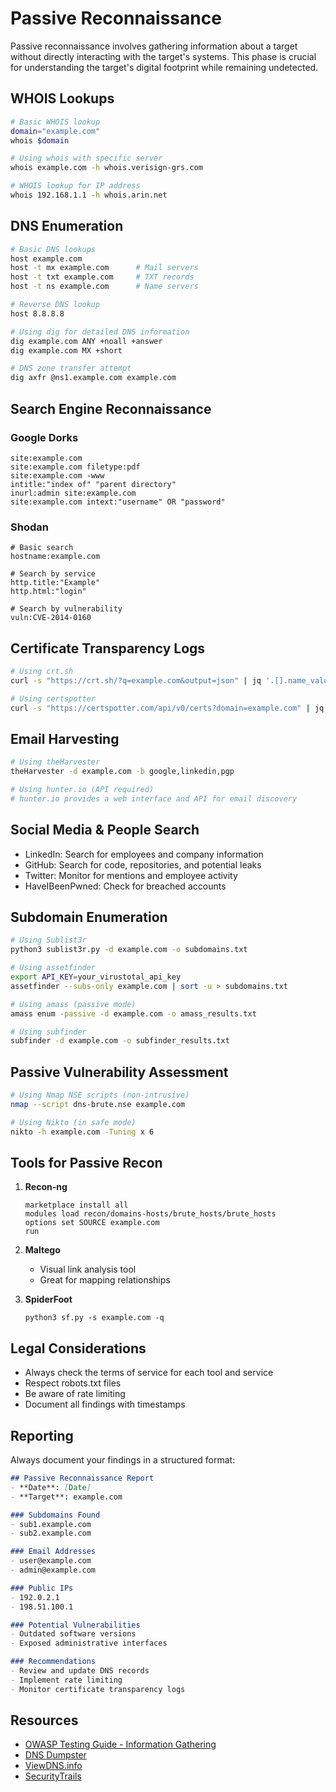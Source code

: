 # Passive Reconnaissance

Passive reconnaissance involves gathering information about a target without directly interacting with the target's systems. This phase is crucial for understanding the target's digital footprint while remaining undetected.

## WHOIS Lookups

```bash
# Basic WHOIS lookup
domain="example.com"
whois $domain

# Using whois with specific server
whois example.com -h whois.verisign-grs.com

# WHOIS lookup for IP address
whois 192.168.1.1 -h whois.arin.net
```

## DNS Enumeration

```bash
# Basic DNS lookups
host example.com
host -t mx example.com      # Mail servers
host -t txt example.com     # TXT records
host -t ns example.com      # Name servers

# Reverse DNS lookup
host 8.8.8.8

# Using dig for detailed DNS information
dig example.com ANY +noall +answer
dig example.com MX +short

# DNS zone transfer attempt
dig axfr @ns1.example.com example.com
```

## Search Engine Reconnaissance

### Google Dorks
```
site:example.com
site:example.com filetype:pdf
site:example.com -www
intitle:"index of" "parent directory"
inurl:admin site:example.com
site:example.com intext:"username" OR "password"
```

### Shodan
```
# Basic search
hostname:example.com

# Search by service
http.title:"Example"
http.html:"login"

# Search by vulnerability
vuln:CVE-2014-0160
```

## Certificate Transparency Logs

```bash
# Using crt.sh
curl -s "https://crt.sh/?q=example.com&output=json" | jq '.[].name_value' | sort -u

# Using certspotter
curl -s "https://certspotter.com/api/v0/certs?domain=example.com" | jq '.[].dns_names[]' | sort -u
```

## Email Harvesting

```bash
# Using theHarvester
theHarvester -d example.com -b google,linkedin,pgp

# Using hunter.io (API required)
# hunter.io provides a web interface and API for email discovery
```

## Social Media & People Search

- LinkedIn: Search for employees and company information
- GitHub: Search for code, repositories, and potential leaks
- Twitter: Monitor for mentions and employee activity
- HaveIBeenPwned: Check for breached accounts

## Subdomain Enumeration

```bash
# Using Sublist3r
python3 sublist3r.py -d example.com -o subdomains.txt

# Using assetfinder
export API_KEY=your_virustotal_api_key
assetfinder --subs-only example.com | sort -u > subdomains.txt

# Using amass (passive mode)
amass enum -passive -d example.com -o amass_results.txt

# Using subfinder
subfinder -d example.com -o subfinder_results.txt
```

## Passive Vulnerability Assessment

```bash
# Using Nmap NSE scripts (non-intrusive)
nmap --script dns-brute.nse example.com

# Using Nikto (in safe mode)
nikto -h example.com -Tuning x 6
```

## Tools for Passive Recon

1. **Recon-ng**
   ```
   marketplace install all
   modules load recon/domains-hosts/brute_hosts/brute_hosts
   options set SOURCE example.com
   run
   ```

2. **Maltego**
   - Visual link analysis tool
   - Great for mapping relationships

3. **SpiderFoot**
   ```
   python3 sf.py -s example.com -q
   ```

## Legal Considerations

- Always check the terms of service for each tool and service
- Respect robots.txt files
- Be aware of rate limiting
- Document all findings with timestamps

## Reporting

Always document your findings in a structured format:

```markdown
## Passive Reconnaissance Report
- **Date**: [Date]
- **Target**: example.com

### Subdomains Found
- sub1.example.com
- sub2.example.com

### Email Addresses
- user@example.com
- admin@example.com

### Public IPs
- 192.0.2.1
- 198.51.100.1

### Potential Vulnerabilities
- Outdated software versions
- Exposed administrative interfaces

### Recommendations
- Review and update DNS records
- Implement rate limiting
- Monitor certificate transparency logs
```

## Resources

- [OWASP Testing Guide - Information Gathering](https://owasp.org/www-project-web-security-testing-guide/stable/4-Web_Application_Security_Testing/01-Information_Gathering/)
- [DNS Dumpster](https://dnsdumpster.com/)
- [ViewDNS.info](https://viewdns.info/)
- [SecurityTrails](https://securitytrails.com/)
